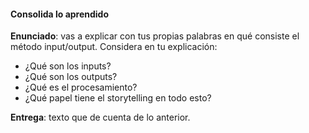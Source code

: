 #### Consolida lo aprendido 

**Enunciado**: vas a explicar con tus propias palabras en qué consiste el método 
input/output. Considera en tu explicación:

- ¿Qué son los inputs?
- ¿Qué son los outputs?
- ¿Qué es el procesamiento?
- ¿Qué papel tiene el storytelling en todo esto?

**Entrega**: texto que de cuenta de lo anterior.

